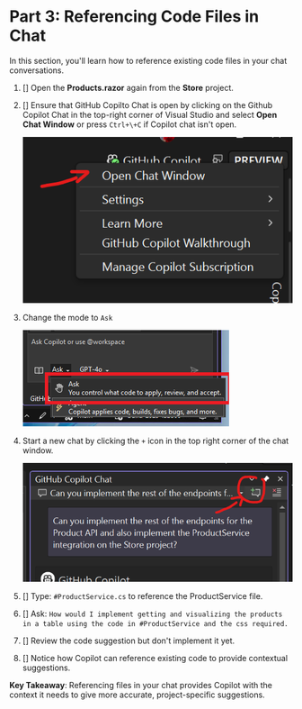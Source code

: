 # Part 3: Referencing Code Files in Chat

In this section, you'll learn how to reference existing code files in your chat conversations.

1. [] Open the **Products.razor** again from the **Store** project.
1. [] Ensure that GitHub Copilto Chat is open by clicking on the Github Copilot Chat in the top-right corner of Visual Studio and select **Open Chat Window** or press `Ctrl+\+C` if Copilot chat isn't open.

   ![Open chat window dialog](./images/1-open-copilot-chat.png)

1. Change the mode to `Ask`

	![Change to chat](./images/3-chat.png)

1. Start a new chat by clicking the `+` icon in the top right corner of the chat window.

   ![New chat](./images/5-new-edits.png)

1. [] Type: `#ProductService.cs` to reference the ProductService file.
1. [] Ask: `How would I implement getting and visualizing the products in a table using the code in #ProductService and the css required.`
1. [] Review the code suggestion but don't implement it yet.
1. [] Notice how Copilot can reference existing code to provide contextual suggestions.

**Key Takeaway**: Referencing files in your chat provides Copilot with the context it needs to give more accurate, project-specific suggestions.
